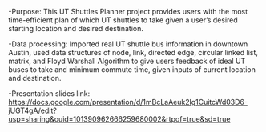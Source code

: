 -Purpose: This UT Shuttles Planner project provides users with the most time-efficient plan of which UT shuttles 
to take given a user’s desired starting location and desired destination. 

-Data processing: Imported real UT shuttle bus information in downtown Austin, used data structures of node, link, directed
edge, circular linked list, matrix, and Floyd Warshall Algorithm to give users feedback of ideal UT buses to take
and minimum commute time, given inputs of current location and destination.

-Presentation slides link: https://docs.google.com/presentation/d/1mBcLaAeuk2lg1CuitcWd03D6-jUGT4gA/edit?usp=sharing&ouid=101390962666259680002&rtpof=true&sd=true 


